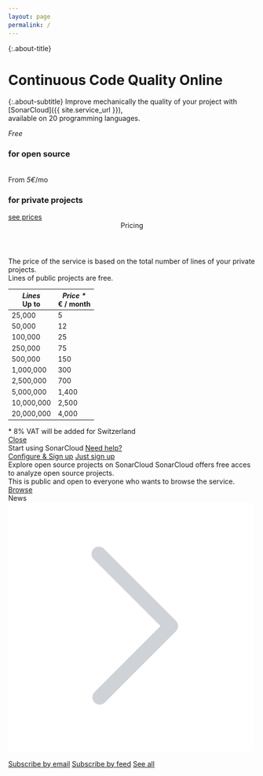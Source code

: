 ```yaml
---
layout: page
permalink: /
---
```

{:.about-title}
# Continuous Code Quality Online

{:.about-subtitle}
Improve mechanically the quality of your project with [SonarCloud]({{ site.service_url }}),<br/>
available on 20 programming languages.

<div class="about about-price-tiers">
    <div class="about-price-tier">
        <em>Free</em>
        <h3>for open source</h3>
        <span>&nbsp;</span>
    </div>
    <div class="about-price-tier">
        <span>From <em>5&euro;</em>/mo</span>
        <h3>for private projects</h3>
        <a href="#" id="see-prices">see prices</a>
    </div>
</div>

<div id="prices">
    <header>Pricing</header>
    <section>
        The price of the service is based on the total number of lines of your private projects.<br/>
        Lines of public projects are free.
        <table>
            <thead>
                <tr>
                    <th>
                        <em>Lines</em>
                        <br/>
                        <span class="remark">Up to</span>
                    </th>
                    <th>
                        <em>Price *</em>
                        <br/>
                        <span class="remark">&euro; / month</span>
                    </th>
                </tr>
            </thead>
            <tbody>
                <tr>
                    <td>25,000</td>
                    <td>5</td>
                </tr>
                <tr>
                    <td>50,000</td>
                    <td>12</td>
                </tr>
                <tr>
                    <td>100,000</td>
                    <td>25</td>
                </tr>
                <tr>
                    <td>250,000</td>
                    <td>75</td>
                </tr>
                <tr>
                    <td>500,000</td>
                    <td>150</td>
                </tr>
                <tr>
                    <td>1,000,000</td>
                    <td>300</td>
                </tr>
                <tr>
                    <td>2,500,000</td>
                    <td>700</td>
                </tr>
                <tr>
                    <td>5,000,000</td>
                    <td>1,400</td>
                </tr>
                <tr>
                    <td>10,000,000</td>
                    <td>2,500</td>
                </tr>
                <tr>
                    <td>20,000,000</td>
                    <td>4,000</td>
                </tr>
            </tbody>
        </table>
        <span class="remark">* 8% VAT will be added for Switzerland</span>
    </section>
    <footer>
        <a href="#" id="close-prices">Close</a>
    </footer>
</div>

<div class="about about-start">
    <div class="about-start-using">
        <span>Start using SonarCloud</span>
        <a href="/contact">Need help?</a>
    </div>
    <div class="about-start-signup">
        <a class="btn" href="/get-started">Configure &amp; Sign up</a>
        <a href="{{ site.service_url }}/sessions/new">Just sign up</a>
    </div>
</div>

<script src="js/jquery.js"></script>
<script src="js/jquery-ui.min.js"></script>
<script>
$(function() {
    $('#see-prices').click(function() {
        $('#prices').dialog({
            modal: true
            , minWidth: 650
            , dialogClass: 'no-close'
        });
    });
    $('#close-prices').click(function() {
        $('#prices').dialog('close');
    });
});
</script>

<div class="about about-explore">
    <span class="explore">Explore open source projects on SonarCloud</span>
    <span class="explore-sub">
        SonarCloud offers free acces to analyze open source projects.<br/>
        This is public and open to everyone who wants to browse the service.
    </span>
    <span class="explore-sub">
        <a href="{{ site.service_url }}/projects" class="btn btn-explore">Browse</a>
    </span>
</div>

<div class="about-news about">
<span class="about-news-news">News<img src="images/chevron-right-300.svg" alt="news"/></span>
    
<a href="subscribe.by.email">Subscribe by email</a>
<a href="subscribe.by.feed">Subscribe by feed</a>
<a href="see.all">See all</a>
</div>
